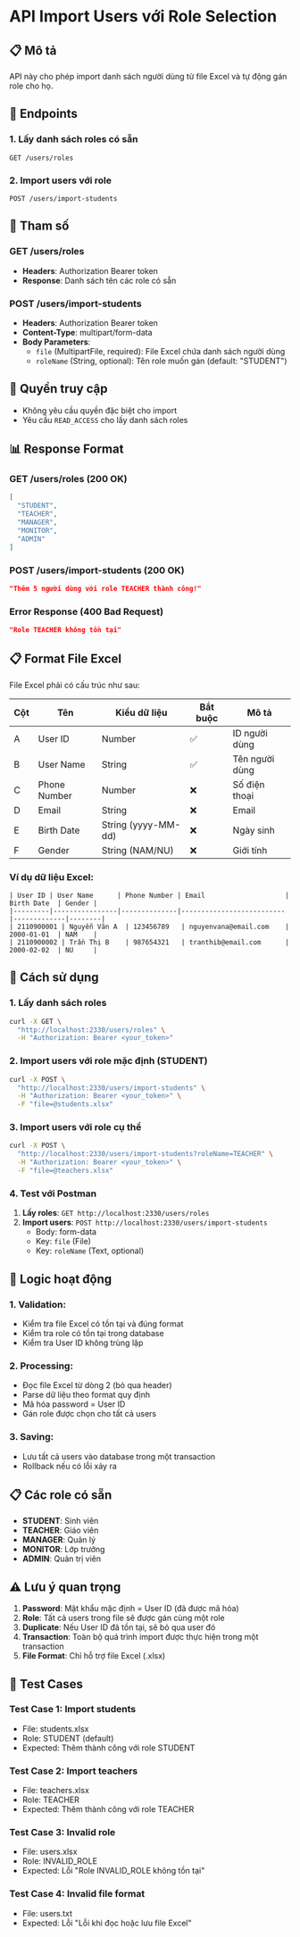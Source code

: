 # API Import Users với Role Selection

## 📋 **Mô tả**
API này cho phép import danh sách người dùng từ file Excel và tự động gán role cho họ.

## 🔗 **Endpoints**

### 1. Lấy danh sách roles có sẵn
```
GET /users/roles
```

### 2. Import users với role
```
POST /users/import-students
```

## 📝 **Tham số**

### GET /users/roles
- **Headers**: Authorization Bearer token
- **Response**: Danh sách tên các role có sẵn

### POST /users/import-students
- **Headers**: Authorization Bearer token
- **Content-Type**: multipart/form-data
- **Body Parameters**:
  - `file` (MultipartFile, required): File Excel chứa danh sách người dùng
  - `roleName` (String, optional): Tên role muốn gán (default: "STUDENT")

## 🔐 **Quyền truy cập**
- Không yêu cầu quyền đặc biệt cho import
- Yêu cầu `READ_ACCESS` cho lấy danh sách roles

## 📊 **Response Format**

### GET /users/roles (200 OK)
```json
[
  "STUDENT",
  "TEACHER", 
  "MANAGER",
  "MONITOR",
  "ADMIN"
]
```

### POST /users/import-students (200 OK)
```json
"Thêm 5 người dùng với role TEACHER thành công!"
```

### Error Response (400 Bad Request)
```json
"Role TEACHER không tồn tại"
```

## 📋 **Format File Excel**

File Excel phải có cấu trúc như sau:

| Cột | Tên | Kiểu dữ liệu | Bắt buộc | Mô tả |
|-----|-----|--------------|----------|-------|
| A | User ID | Number | ✅ | ID người dùng |
| B | User Name | String | ✅ | Tên người dùng |
| C | Phone Number | Number | ❌ | Số điện thoại |
| D | Email | String | ❌ | Email |
| E | Birth Date | String (yyyy-MM-dd) | ❌ | Ngày sinh |
| F | Gender | String (NAM/NU) | ❌ | Giới tính |

### Ví dụ dữ liệu Excel:
```
| User ID | User Name      | Phone Number | Email                    | Birth Date  | Gender |
|---------|----------------|--------------|--------------------------|-------------|--------|
| 2110900001 | Nguyễn Văn A  | 123456789   | nguyenvana@email.com    | 2000-01-01  | NAM    |
| 2110900002 | Trần Thị B    | 987654321   | tranthib@email.com      | 2000-02-02  | NU     |
```

## 🚀 **Cách sử dụng**

### 1. Lấy danh sách roles
```bash
curl -X GET \
  "http://localhost:2330/users/roles" \
  -H "Authorization: Bearer <your_token>"
```

### 2. Import users với role mặc định (STUDENT)
```bash
curl -X POST \
  "http://localhost:2330/users/import-students" \
  -H "Authorization: Bearer <your_token>" \
  -F "file=@students.xlsx"
```

### 3. Import users với role cụ thể
```bash
curl -X POST \
  "http://localhost:2330/users/import-students?roleName=TEACHER" \
  -H "Authorization: Bearer <your_token>" \
  -F "file=@teachers.xlsx"
```

### 4. Test với Postman
1. **Lấy roles**: `GET http://localhost:2330/users/roles`
2. **Import users**: `POST http://localhost:2330/users/import-students`
   - Body: form-data
   - Key: `file` (File)
   - Key: `roleName` (Text, optional)

## 🔧 **Logic hoạt động**

### 1. **Validation**:
- Kiểm tra file Excel có tồn tại và đúng format
- Kiểm tra role có tồn tại trong database
- Kiểm tra User ID không trùng lặp

### 2. **Processing**:
- Đọc file Excel từ dòng 2 (bỏ qua header)
- Parse dữ liệu theo format quy định
- Mã hóa password = User ID
- Gán role được chọn cho tất cả users

### 3. **Saving**:
- Lưu tất cả users vào database trong một transaction
- Rollback nếu có lỗi xảy ra

## 📋 **Các role có sẵn**

- **STUDENT**: Sinh viên
- **TEACHER**: Giáo viên  
- **MANAGER**: Quản lý
- **MONITOR**: Lớp trưởng
- **ADMIN**: Quản trị viên

## ⚠️ **Lưu ý quan trọng**

1. **Password**: Mật khẩu mặc định = User ID (đã được mã hóa)
2. **Role**: Tất cả users trong file sẽ được gán cùng một role
3. **Duplicate**: Nếu User ID đã tồn tại, sẽ bỏ qua user đó
4. **Transaction**: Toàn bộ quá trình import được thực hiện trong một transaction
5. **File Format**: Chỉ hỗ trợ file Excel (.xlsx)

## 🧪 **Test Cases**

### Test Case 1: Import students
- File: students.xlsx
- Role: STUDENT (default)
- Expected: Thêm thành công với role STUDENT

### Test Case 2: Import teachers  
- File: teachers.xlsx
- Role: TEACHER
- Expected: Thêm thành công với role TEACHER

### Test Case 3: Invalid role
- File: users.xlsx
- Role: INVALID_ROLE
- Expected: Lỗi "Role INVALID_ROLE không tồn tại"

### Test Case 4: Invalid file format
- File: users.txt
- Expected: Lỗi "Lỗi khi đọc hoặc lưu file Excel" 